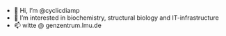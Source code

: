 - 👋 Hi, I’m @cyclicdiamp
- 👀 I’m interested in biochemistry, structural biology and IT-infrastructure
- 📫 witte @ genzentrum.lmu.de 

<!---
cyclicdiamp/cyclicdiamp is a ✨ special ✨ repository because its `README.md` (this file) appears on your GitHub profile.
You can click the Preview link to take a look at your changes.
--->
